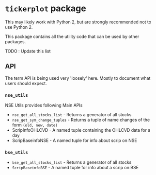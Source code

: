 # `tickerplot` package

This may likely work with Python 2, but are strongly recommended not to use
Python 2.

This package contains all the utility code that can be used by other packages.

TODO : Update this list

## API

The term API is being used very 'loosely' here. Mostly to document what users should expect.

### `nse_utils`

NSE Utils provides following Main APIs

- `nse_get_all_stocks_list` - Returns a generator of all stocks
- `nse_get_sym_change_tuples` - Returns a tuple of name changes of the form `(old, new, date)`
- ScripInfoOHLCVD - A named tuple containing the OHLCVD data for a day
- ScripBaseinfoNSE - A named tuple for info about scrip on NSE

### `bse_utils`

- `bse_get_all_stocks_list` - Returns a generator of all stocks
- `ScripBaseinfoBSE` - A named tuple for info about a scrip on BSE



